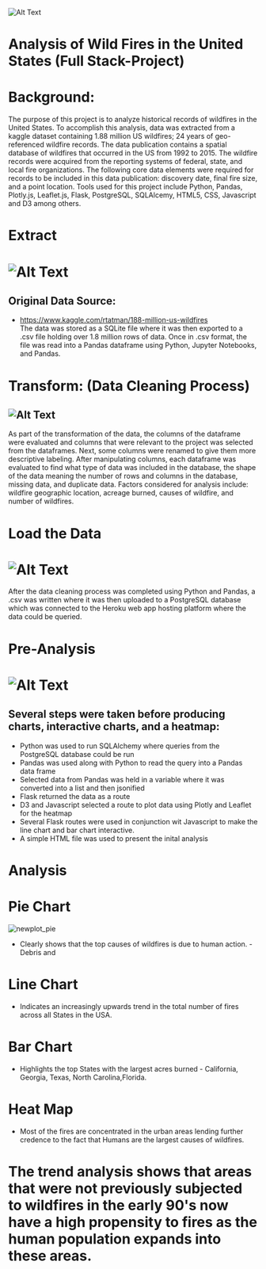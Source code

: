 ![Alt Text](https://encrypted-tbn0.gstatic.com/images?q=tbn:ANd9GcRgvTvbL44_iA2eJPy30599Hc1duyJhttBEU0qAWjILr4c1a3tK)
# **Analysis of Wild Fires in the United States (Full Stack-Project)**
# Background:
The purpose of this project is to analyze historical records of wildfires in the United States.
To accomplish this analysis, data was extracted from a kaggle dataset containing 1.88 million US wildfires; 24 years of geo-referenced wildfire records.
The data publication contains a spatial database of wildfires that occurred in the US from 1992 to 2015. The wildfire records were acquired from the reporting systems of federal, state, and local fire organizations. The following core data elements were required for records to be included in this data publication: discovery date, final fire size, and a point location. Tools used for this project include Python, Pandas, Plotly.js, Leaflet.js, Flask, PostgreSQL, SQLAlcemy, HTML5, CSS, Javascript and D3 among others.
# Extract
# ![Alt Text](https://www.bing.com/th?id=OIP.Fw4E9H7ZRyhHzWK7xk6jUQHaFB&w=233&h=160&c=7&o=5&dpr=1.5&pid=1.7)
## Original Data Source:
   * https://www.kaggle.com/rtatman/188-million-us-wildfires  
The data was stored as a SQLite file where it was then exported to a .csv file holding over 1.8 million rows of data.  Once in .csv format, the file was read into a Pandas dataframe using Python, Jupyter Notebooks, and Pandas.
# Transform: (Data Cleaning Process)  
##  ![Alt Text](https://www.bing.com/th?id=OIP.l8MinJm6s4scX7EmLp_hvAAAAA&w=179&h=178&c=7&o=5&dpr=1.5&pid=1.7)

As part of the transformation of the data, the columns of the dataframe were evaluated and columns that were relevant to the project was selected from the dataframes.  Next, some columns were renamed to give them more descriptive labeling.  After manipulating columns, each dataframe was evaluated to find what type of data was included in the database, the shape of the data meaning the number of rows and columns in the database, missing data, and duplicate data. Factors considered for analysis include: wildfire geographic location, acreage burned, causes of wildfire, and number of wildfires.  

# Load the Data
# ![Alt Text](https://www.bing.com/th?id=OIP.EKlqoGs8WygAu7Nq5-gKFgHaHa&w=208&h=206&c=7&o=5&pid=1.7)
After the data cleaning process was completed using Python and Pandas, a .csv was written where it was then uploaded to a PostgreSQL database which was connected to the Heroku web app hosting platform where the data could be queried.  

# Pre-Analysis
# ![Alt Text](https://www.bing.com/th?id=OIP.FBRjqFe8yZnS5oI7N2I_lwHaEL&w=299&h=169&c=7&o=5&pid=1.7)
## Several steps were taken before producing charts, interactive charts, and a heatmap:
  * Python was used to run SQLAlchemy where queries from the PostgreSQL database could be run
  * Pandas was used along with Python to read the query into a Pandas data frame
  * Selected data from Pandas was held in a variable where it was converted into a list and then jsonified
  * Flask returned the data as a route
  * D3 and Javascript selected a route to plot data using Plotly and Leaflet for the heatmap
  * Several Flask routes were used in conjunction wit Javascript to make the line chart and bar chart interactive.
  * A simple HTML file was used to present the inital analysis


# Analysis 
# Pie Chart
![newplot_pie](C:\Users\valmo\Desktop\ProjectFires2/pie_chart.png)
- Clearly shows that the top causes of wildfires is due to human action. - Debris and
# Line Chart
- Indicates an increasingly upwards trend in the total number of fires across all States in the USA.
# Bar Chart
- Highlights the top States with the largest acres burned - California, Georgia, Texas, North Carolina,Florida.
# Heat Map
- Most of the fires are concentrated in the urban areas lending further credence to the fact that Humans are the largest causes of wildfires.
# The trend analysis shows that areas that were not previously subjected to wildfires in the early 90's now have a high propensity to fires as the human population expands into these areas.
